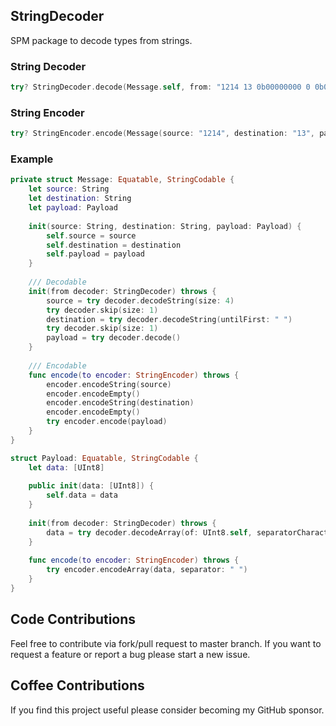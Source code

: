 ## StringDecoder
SPM package to decode types from strings.

### String Decoder
```swift
try? StringDecoder.decode(Message.self, from: "1214 13 0b00000000 0 0b00000001")
```

### String Encoder
```swift
try? StringEncoder.encode(Message(source: "1214", destination: "13", payload: Payload(data: [0, 0, 1]))),
```

### Example
```swift
private struct Message: Equatable, StringCodable {
    let source: String
    let destination: String
    let payload: Payload
    
    init(source: String, destination: String, payload: Payload) {
        self.source = source
        self.destination = destination
        self.payload = payload
    }
    
    /// Decodable
    init(from decoder: StringDecoder) throws {
        source = try decoder.decodeString(size: 4)
        try decoder.skip(size: 1)
        destination = try decoder.decodeString(untilFirst: " ")
        try decoder.skip(size: 1)
        payload = try decoder.decode()
    }
    
    /// Encodable
    func encode(to encoder: StringEncoder) throws {
        encoder.encodeString(source)
        encoder.encodeEmpty()
        encoder.encodeString(destination)
        encoder.encodeEmpty()
        try encoder.encode(payload)
    }
}

struct Payload: Equatable, StringCodable {
    let data: [UInt8]
    
    public init(data: [UInt8]) {
        self.data = data
    }
    
    init(from decoder: StringDecoder) throws {
        data = try decoder.decodeArray(of: UInt8.self, separatorCharacter: " ", appendWhile: { _ in true })
    }
    
    func encode(to encoder: StringEncoder) throws {
        try encoder.encodeArray(data, separator: " ")
    }
}
```

## Code Contributions
Feel free to contribute via fork/pull request to master branch. If you want to request a feature or report a bug please start a new issue.

## Coffee Contributions
If you find this project useful please consider becoming my GitHub sponsor.
